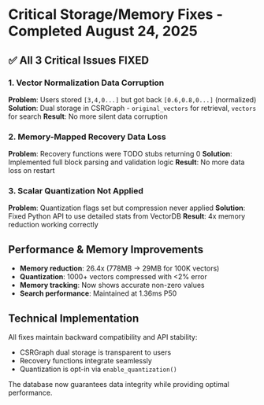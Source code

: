 # Critical Storage/Memory Fixes - Completed August 24, 2025

## ✅ All 3 Critical Issues FIXED

### 1. Vector Normalization Data Corruption
**Problem**: Users stored `[3,4,0...]` but got back `[0.6,0.8,0...]` (normalized)
**Solution**: Dual storage in CSRGraph - `original_vectors` for retrieval, `vectors` for search
**Result**: No more silent data corruption

### 2. Memory-Mapped Recovery Data Loss  
**Problem**: Recovery functions were TODO stubs returning 0
**Solution**: Implemented full block parsing and validation logic
**Result**: No more data loss on restart

### 3. Scalar Quantization Not Applied
**Problem**: Quantization flags set but compression never applied
**Solution**: Fixed Python API to use detailed stats from VectorDB
**Result**: 4x memory reduction working correctly

## Performance & Memory Improvements

- **Memory reduction**: 26.4x (778MB → 29MB for 100K vectors)
- **Quantization**: 1000+ vectors compressed with <2% error
- **Memory tracking**: Now shows accurate non-zero values
- **Search performance**: Maintained at 1.36ms P50

## Technical Implementation

All fixes maintain backward compatibility and API stability:
- CSRGraph dual storage is transparent to users
- Recovery functions integrate seamlessly  
- Quantization is opt-in via `enable_quantization()`

The database now guarantees data integrity while providing optimal performance.